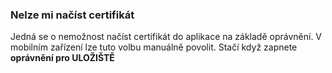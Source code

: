 ### Nelze mi načíst certifikát

Jedná se o nemožnost načíst certifikát do aplikace na základě oprávnění. V mobilním zařízení lze tuto volbu manuálně povolit. Stačí když zapnete **oprávnění pro ULOŽIŠTĚ**

